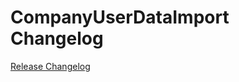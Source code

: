 # CompanyUserDataImport Changelog

[Release Changelog](https://github.com/spryker/company-user-data-import/releases)
